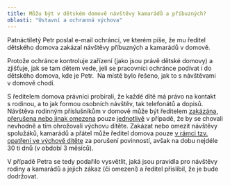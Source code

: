 ```yaml
---
title: Můžu být v dětském domově návštěvy kamarádů a příbuzných?
oblasti: "Ústavní a ochranná výchova"
---
```


<p class="MsoNoSpacing">Patnáctiletý Petr poslal e-mail ochránci, ve kterém píše, že mu ředitel dětského domova zakázal návštěvy příbuzných a kamarádů v&nbsp;domově. </p><p>Protože ochránce kontroluje zařízení (jako jsou právě dětské domovy) a zjišťuje, jak se tam dětem vede, jeli se pracovníci ochránce podívat i do dětského domova, kde je Petr. &nbsp;Na místě bylo řešeno, jak to s&nbsp;návštěvami v&nbsp;domově chodí. </p><p>S&nbsp;ředitelem domova právníci probírali, že každé dítě má právo na kontakt s&nbsp;rodinou, a to jak formou osobních návštěv, tak telefonátů a dopisů. Návštěva rodinným příslušníkům v&nbsp;domově může být ředitelem <u>zakázána, přerušena nebo jinak omezena</u> pouze <u>jednotlivě</u> v&nbsp;případě, že by se chovali nevhodně a tím ohrožovali výchovu dítěte. Zakázat nebo omezit návštěvy spolužáků, kamarádů a přátel může ředitel domova pouze <u>v&nbsp;rámci tzv. opatření ve výchově dítěte</u> za porušení povinností, avšak na dobu nejdéle 30 ti dnů (v&nbsp;období 3 měsíců). </p><p>V&nbsp;případě Petra se tedy podařilo vysvětlit, jaká jsou pravidla pro návštěvy rodiny a kamarádů a jejich zákaz (či omezení) a ředitel přislíbil, že je bude dodržovat. </p></div>
